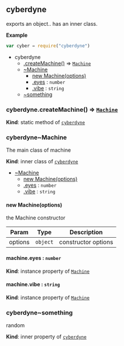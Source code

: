 <a name="module_cyberdyne"></a>
## cyberdyne
exports an object.. has an inner class.

  
**Example**
```js
var cyber = require("cyberdyne")
```

* cyberdyne
    * [.createMachine()](#module_cyberdyne.createMachine) ⇒ [`Machine`](#module_cyberdyne..Machine)
    * [~Machine](#module_cyberdyne..Machine)
        * [new Machine(options)](#new_module_cyberdyne..Machine_new)
        * [.eyes](#module_cyberdyne..Machine+eyes) : `number`
        * [.vibe](#module_cyberdyne..Machine+vibe) : `string`
    * [~something](#module_cyberdyne..something)


<a name="module_cyberdyne.createMachine"></a>
### cyberdyne.createMachine() ⇒ [`Machine`](#module_cyberdyne..Machine)
**Kind**: static method of [`cyberdyne`](#module_cyberdyne)


<a name="module_cyberdyne..Machine"></a>
### cyberdyne~Machine
The main class of machine

**Kind**: inner class of [`cyberdyne`](#module_cyberdyne)  

* [~Machine](#module_cyberdyne..Machine)
    * [new Machine(options)](#new_module_cyberdyne..Machine_new)
    * [.eyes](#module_cyberdyne..Machine+eyes) : `number`
    * [.vibe](#module_cyberdyne..Machine+vibe) : `string`


<a name="new_module_cyberdyne..Machine_new"></a>
#### new Machine(options)
the Machine constructor

  

| Param   | Type     | Description         |
| ------- | -------- | ------------------- |
| options | `object` | constructor options |


<a name="module_cyberdyne..Machine+eyes"></a>
#### machine.eyes : `number`
**Kind**: instance property of [`Machine`](#module_cyberdyne..Machine)


<a name="module_cyberdyne..Machine+vibe"></a>
#### machine.vibe : `string`
**Kind**: instance property of [`Machine`](#module_cyberdyne..Machine)


<a name="module_cyberdyne..something"></a>
### cyberdyne~something
random

**Kind**: inner property of [`cyberdyne`](#module_cyberdyne)


